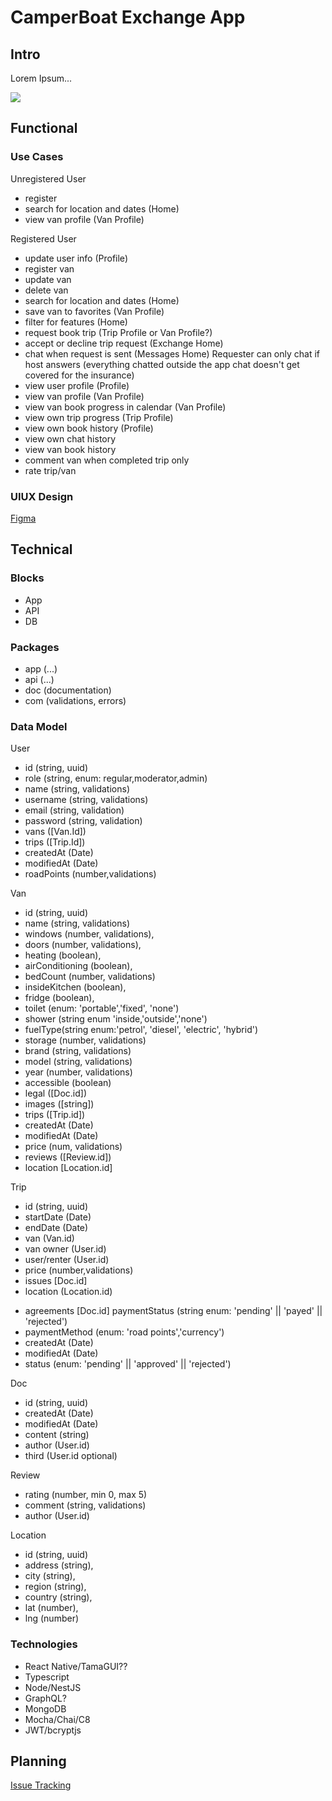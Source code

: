 # CamperBoat Exchange App

## Intro

Lorem Ipsum...

![](https://media.giphy.com/media/SXCcZUVG44ZvPIziBj/giphy.gif?cid=ecf05e47j1c1f0206qzn8wbr6im8dmop29pl3ubeubebq1of&ep=v1_gifs_search&rid=giphy.gif&ct=g)

## Functional

### Use Cases

Unregistered User

- register
- search for location and dates (Home)
- view van profile (Van Profile)

Registered User

- update user info (Profile)
- register van
- update van
- delete van
- search for location and dates (Home)
- save van to favorites (Van Profile)
- filter for features (Home)
- request book trip (Trip Profile or Van Profile?)
- accept or decline trip request (Exchange Home)
- chat when request is sent (Messages Home) Requester can only chat if host answers (everything chatted outside the app chat doesn't get covered for the insurance)
- view user profile (Profile)
- view van profile (Van Profile)
- view van book progress in calendar (Van Profile)
- view own trip progress (Trip Profile)
- view own book history (Profile)
- view own chat history
- view van book history
- comment van when completed trip only
- rate trip/van

### UIUX Design

[Figma](https://www.figma.com/design/2ghRzi1STkKkGGQX9qSoxX/Views?node-id=85-22956&t=7nt3miqHx1C4U7oz-0)

## Technical

### Blocks

- App
- API
- DB

### Packages

- app (...)
- api (...)
- doc (documentation)
- com (validations, errors)

### Data Model

User

- id (string, uuid)
- role (string, enum: regular,moderator,admin)
- name (string, validations)
- username (string, validations)
- email (string, validation)
- password (string, validation)
- vans ([Van.Id])
- trips ([Trip.Id])
- createdAt (Date)
- modifiedAt (Date)
- roadPoints (number,validations)

Van

- id (string, uuid)
- name (string, validations)
- windows (number, validations),
- doors (number, validations),
- heating (boolean),
- airConditioning (boolean),
- bedCount (number, validations)
- insideKitchen (boolean),
- fridge (boolean),
- toilet (enum: 'portable','fixed', 'none')
- shower (string enum 'inside,'outside','none')
- fuelType(string enum:'petrol', 'diesel', 'electric', 'hybrid')
- storage (number, validations)
- brand (string, validations)
- model (string, validations)
- year (number, validations)
- accessible (boolean)
- legal ([Doc.id])
- images ([string])
- trips ([Trip.id])
- createdAt (Date)
- modifiedAt (Date)
- price (num, validations)
- reviews ([Review.id])
- location [Location.id]

Trip

- id (string, uuid)
- startDate (Date)
- endDate (Date)
- van (Van.id)
- van owner (User.id)
- user/renter (User.id)
- price (number,validations)
- issues [Doc.id]
- location (Location.id)
<!-- location should be the pickup location? -->
- agreements [Doc.id]
  paymentStatus (string enum: 'pending' || 'payed' || 'rejected')
- paymentMethod (enum: 'road points','currency')
- createdAt (Date)
- modifiedAt (Date)
- status (enum: 'pending' || 'approved' || 'rejected')

Doc

- id (string, uuid)
- createdAt (Date)
- modifiedAt (Date)
- content (string)
- author (User.id)
- third (User.id optional)

Review

- rating (number, min 0, max 5)
- comment (string, validations)
- author (User.id)

Location

- id (string, uuid)
- address (string),
- city (string),
- region (string),
- country (string),
- lat (number),
- lng (number)

### Technologies

- React Native/TamaGUI??
- Typescript
- Node/NestJS
- GraphQL?
- MongoDB
- Mocha/Chai/C8
- JWT/bcryptjs

## Planning

[Issue Tracking](https://github.com/b00tc4mp/isdi-bootcamp-202501/issues/88)

